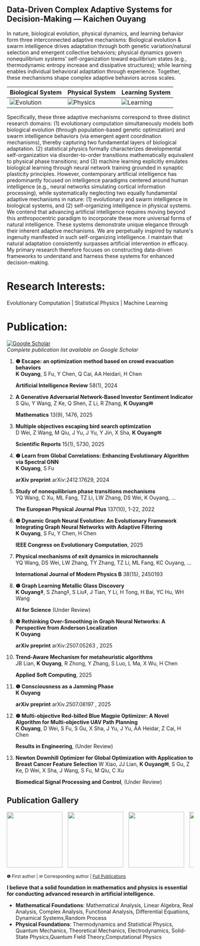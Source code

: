 ## Data-Driven Complex Adaptive Systems for Decision-Making — Kaichen Ouyang

In nature, biological evolution, physical dynamics, and learning behavior form three interconnected adaptive mechanisms: Biological evolution & swarm intelligence drives adaptation through both genetic variation/natural selection and emergent collective behaviors; physical dynamics govern nonequilibrium systems' self-organization toward equilibrium states (e.g., thermodynamic entropy increase and dissipative structures); while learning enables individual behavioral adaptation through experience. Together, these mechanisms shape complex adaptive behaviors across scales.

| Biological System | Physical System | Learning System |
|-----------|---------|----------|
| ![Evolution](https://github.com/user-attachments/assets/cf8114fc-b939-43f9-a3c8-c1042b3c5843) | ![Physics](https://github.com/user-attachments/assets/c1b6f206-1bad-4a5f-b927-ee69c29a3e41) | ![Learning](https://github.com/user-attachments/assets/66ac966a-cfd4-4b86-a0e1-dd90544e3a30) |

Specifically, these three adaptive mechanisms correspond to three distinct research domains: (1) evolutionary computation simultaneously models both biological evolution (through population-based genetic optimization) and swarm intelligence behaviors (via emergent agent coordination mechanisms), thereby capturing two fundamental layers of biological adaptation. (2) statistical physics formally characterizes developmental self-organization via disorder-to-order transitions mathematically equivalent to physical phase transitions; and (3) machine learning explicitly emulates biological learning through neural network training grounded in synaptic plasticity principles. However, contemporary artificial intelligence has predominantly focused on intelligence paradigms centered around human intelligence (e.g., neural networks simulating cortical information processing), while systematically neglecting two equally fundamental adaptive mechanisms in nature: (1) evolutionary and swarm intelligence in biological systems, and (2) self-organizing intelligence in physical systems. We contend that advancing artificial intelligence requires moving beyond this anthropocentric paradigm to incorporate these more universal forms of natural intelligence. These systems demonstrate unique elegance through their inherent adaptive mechanisms. We are perpetually inspired by nature's ingenuity manifested in such self-organizing intelligence. I maintain that natural adaptation consistently surpasses artificial intervention in efficacy. My primary research therefore focuses on constructing data-driven frameworks to understand and harness these systems for enhanced decision-making.

# Research Interests: 
Evolutionary Computation | Statistical Physics | Machine Learning

# Publication:

[![Google Scholar](https://img.shields.io/badge/Google_Scholar-Profile-blue?style=flat&logo=google-scholar)](https://scholar.google.com/citations?user=mbXU6jIAAAAJ&hl=en)  
*Complete publication list available on Google Scholar*

1.  **❶ Escape: an optimization method based on crowd evacuation behaviors**  
    **K Ouyang**, S Fu, Y Chen, Q Cai, AA Heidari, H Chen
    
    **Artificial Intelligence Review** 58(1), 2024  

2.  **A Generative Adversarial Network-Based Investor Sentiment Indicator**  
    S Qiu, Y Wang, Z Ke, Q Shen, Z Li, R Zhang, **K Ouyang✉**
    
    **Mathematics** 13(9), 1476, 2025  

3.  **Multiple objectives escaping bird search optimization**  
    D Wei, Z Wang, M Qiu, J Yu, J Yu, Y Jin, X Sha, **K Ouyang✉**
    
    **Scientific Reports** 15(1), 5730, 2025  

4.  **❶ Learn from Global Correlations: Enhancing Evolutionary Algorithm via Spectral GNN**  
    **K Ouyang**, S Fu
    
    **arXiv preprint** arXiv:2412.17629, 2024  

5.  **Study of nonequilibrium phase transitions mechanisms**  
    YQ Wang, C Xu, ML Fang, TZ Li, LW Zhang, DS Wei, K Ouyang, ...
    
    **The European Physical Journal Plus** 137(10), 1-22, 2022  

6.  **❶ Dynamic Graph Neural Evolution: An Evolutionary Framework Integrating Graph Neural Networks with Adaptive Filtering**  
    **K Ouyang**, S Fu, Y Chen, H Chen
     
    **IEEE Congress on Evolutionary Computation**, 2025  

7.  **Physical mechanisms of exit dynamics in microchannels**  
    YQ Wang, DS Wei, LW Zhang, TY Zhang, TZ Li, ML Fang, KC Ouyang, ...

    **International Journal of Modern Physics B** 38(15), 2450193  

8.  **❶ Graph Learning Metallic Glass Discovery**  
    **K Ouyang‡**, S Zhang‡, S Liu‡, J Tian, Y Li, H Tong, H Bai, YC Hu, WH Wang
     
    **AI for Science** (Under Review)
    
9.  **❶ Rethinking Over-Smoothing in Graph Neural Networks: A Perspective from Anderson Localization**  
    **K Ouyang**
     
    **arXiv preprint** arXiv:2507.05263 , 2025

10. **Trend-Aware Mechanism for metaheuristic algorithms**  
    JB Lian, **K Ouyang**, R Zhong, Y Zhang, S Luo, L Ma, X Wu, H Chen
    
    **Applied Soft Computing**, 2025

11. **❶ Consciousness as a Jamming Phase**  
    **K Ouyang**
    
    **arXiv preprint** arXiv.2507.08197 , 2025

12. **❶ Multi-objective Red-billed Blue Magpie Optimizer: A Novel Algorithm for Multi-objective UAV Path Planning**  
    **K Ouyang**, D Wei, S Fu, S Gu, X Sha, J Yu, J Yu, AA Heidar, Z Cai, H Chen

    **Results in Engineering**, (Under Review)

13. **Newton Downhill Optimizer for Global Optimization with Application to Breast Cancer Feature Selection**
    W Xiao, JJ Lian, **K Ouyang✉**, S Gu, Z Ke, D Wei, X Sha, J Wang, S Fu, M Qiu, C Xu

    **Biomedical Signal Processing and Control**, (Under Review)
   
## Publication Gallery
<div style="overflow-x: auto; white-space: nowrap;">
  <img src="https://github.com/user-attachments/assets/fed7b6c1-7806-471b-a591-863fa509f867" height="150" style="display: inline-block; margin-right: 10px;">
  <img src="https://github.com/user-attachments/assets/bc4c89da-826f-4fa2-a391-7be66fb04e85" height="150" style="display: inline-block; margin-right: 10px;">
  <img src="https://github.com/user-attachments/assets/e8af1c48-fc8a-47c5-8a80-917906c88dce" height="150" style="display: inline-block; margin-right: 10px;">
  <img src="https://github.com/user-attachments/assets/88ef3402-cc5a-423b-928a-fe24f915fa43" height="150" style="display: inline-block; margin-right: 10px;">
  <img src="https://github.com/user-attachments/assets/aacc46e4-b6ba-4c67-9dda-45c74ed895e5" height="150" style="display: inline-block; margin-right: 10px;">
  <img src="https://github.com/user-attachments/assets/791127fe-84c6-4935-8e63-4f3bc4eb76c3" height="150" style="display: inline-block; margin-right: 10px;">
  <img src="https://github.com/user-attachments/assets/14f71135-bc34-4d5e-8640-7a80938634b0" height="150" style="display: inline-block; margin-right: 10px;">
  <img src="https://github.com/user-attachments/assets/cbce6541-e06c-4435-8549-3e03ade74ddf" height="150" style="display: inline-block;">
  <img src="https://github.com/user-attachments/assets/13cf97f6-516d-486b-b104-42d8e4f0f049" height="150" style="display: inline-block;">
  <img src="https://github.com/user-attachments/assets/e9269a3f-9f15-48cb-a68b-020ad4b94223" height="150" style="display: inline-block;">

</div>

<sub>❶ First author | ✉ Corresponding author | [Full Publications](https://scholar.google.com/citations?user=mbXU6jIAAAAJ&hl=en)</sub>

**I believe that a solid foundation in mathematics and physics is essential for conducting advanced research in artificial intelligence.**

- **Mathematical Foundations**: Mathematical Analysis, Linear Algebra, Real Analysis, Complex Analysis, Functional Analysis, Differential Equations, Dynamical Systems,Random Process  
- **Physical Foundations**: Thermodynamics and Statistical Physics, Quantum Mechanics, Theoretical Mechanics, Electrodynamics, Solid-State Physics,Quantum Field Theory,Computational Physics
